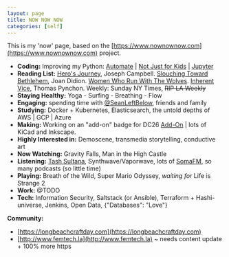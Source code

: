 ```yaml
---
layout: page
title: NOW NOW NOW
categories: [self]
---
```


This is my 'now' page, based on the [https://www.nownownow.com](https://www.nownownow.com) project.

- **Coding:** Improving my Python: [Automate](https://nostarch.com/automatestuff/) | [Not Just for Kids](https://nostarch.com/pythonforkids) | [Jupyter](http://jupyter.org/install)
- **Reading List:** <u>Hero's Journey</u>, Joseph Campbell. <u>Slouching Toward Bethlehem</u>, Joan Didion. <u>Women Who Run With The Wolves</u>. <u>Inherent Vice</u>, Thomas Pynchon. Weekly: Sunday NY Times, ~~RIP LA Weekly~~
- **Staying Healthy:** Yoga - Surfing -  Breathing - Flow
- **Engaging:** spending time with [@SeanLeftBelow](https://www.twitter.com/seanleftbelow), friends and family
- **Studying:** Docker + Kubernetes, Elasticsearch, the untold depths of AWS | GCP | Azure
- **Making:**  Working on an "add-on" badge for DC26 [Add-On](https://github.com/SeanLeftBelow/defcon26-meow/tree/master/addon]) | lots of KiCad and Inkscape.
- **Highly Interested in:** Demoscene, transmedia storytelling, conductive art
- **Now Watching:** Gravity Falls, Man in the High Castle
- **Listening:** [Tash Sultana](https://www.youtube.com/watch?v=GVDJ8O3lPBA), Synthwave/Vaporwave, lots of [SomaFM](https://somafm.com/), so many podcasts (so little time)
- **Playing:** Breath of the Wild, Super Mario Odyssey, _waiting for_ Life is Strange 2
- **Work:** @TODO
- **Tech:** Information Security, Saltstack (or Ansible), Terraform + Hashi-universe, Jenkins, Open Data, {"Databases": "Love"}


**Community:**
- [https://longbeachcraftday.com](https://longbeachcraftday.com)
- [http://www.femtech.la](http://www.femtech.la) ~ needs content update + 100% more https

